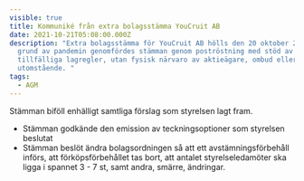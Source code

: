 ```yaml
---
visible: true
title: Kommuniké från extra bolagsstämma YouCruit AB
date: 2021-10-21T05:08:00.000Z
description: "Extra bolagsstämma för YouCruit AB hölls den 20 oktober 2021. På
  grund av pandemin genomfördes stämman genom poströstning med stöd av
  tillfälliga lagregler, utan fysisk närvaro av aktieägare, ombud eller
  utomstående. "
tags:
  - AGM
---
```

Stämman biföll enhälligt samtliga förslag som styrelsen lagt fram.

* Stämman godkände den emission av teckningsoptioner som styrelsen beslutat
* Stämman beslöt ändra bolagsordningen så att ett avstämningsförbehåll införs, att förköpsförbehållet tas bort, att antalet styrelseledamöter ska ligga i spannet 3 - 7 st, samt andra, smärre, ändringar.